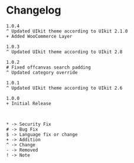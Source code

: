 # Changelog
	1.0.4
    ^ Updated UIkit theme according to UIkit 2.1.0
    + Added WooCommerce Layer

	1.0.3
    ^ Updated UIkit theme according to UIkit 2.8

	1.0.2
	# Fixed offcanvas search padding
	^ Updated category override

    1.0.1
    ^ Updated UIkit theme according to UIkit 2.6

	1.0.0
	+ Initial Release



	* -> Security Fix
	# -> Bug Fix
	$ -> Language fix or change
	+ -> Addition
	^ -> Change
	- -> Removed
	! -> Note
